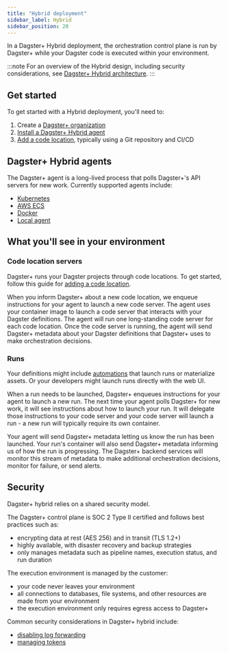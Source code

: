 ```yaml
---
title: "Hybrid deployment"
sidebar_label: Hybrid
sidebar_position: 20
---
```


In a Dagster+ Hybrid deployment, the orchestration control plane is run by Dagster+ while your Dagster code is executed within your environment.

:::note
For an overview of the Hybrid design, including security considerations, see [Dagster+ Hybrid architecture](architecture.md).
:::

## Get started

To get started with a Hybrid deployment, you'll need to:

1. Create a [Dagster+ organization](https://dagster.cloud/signup)
2. [Install a Dagster+ Hybrid agent](#dagster-hybrid-agents)
3. [Add a code location](/dagster-plus/deployment/code-locations), typically using a Git repository and CI/CD

## Dagster+ Hybrid agents

The Dagster+ agent is a long-lived process that polls Dagster+'s API servers for new work. Currently supported agents include:

 - [Kubernetes](/dagster-plus/deployment/deployment-types/hybrid/kubernetes)
 - [AWS ECS](/dagster-plus/deployment/deployment-types/hybrid/amazon-ecs/new-vpc)
 - [Docker](/dagster-plus/deployment/deployment-types/hybrid/docker)
 - [Local agent](/dagster-plus/deployment/deployment-types/hybrid/local)


## What you'll see in your environment

### Code location servers

Dagster+ runs your Dagster projects through code locations. To get started, follow this guide for [adding a code location](/dagster-plus/deployment/code-locations).

When you inform Dagster+ about a new code location, we enqueue instructions for your agent to launch a new code server. The agent uses your container image to launch a code server that interacts with your Dagster definitions. The agent will run one long-standing code server for each code location. Once the code server is running, the agent will send Dagster+ metadata about your Dagster definitions that Dagster+ uses to make orchestration decisions.


### Runs

Your definitions might include [automations](/guides/automate) that launch runs or materialize assets. Or your developers might launch runs directly with the web UI.

When a run needs to be launched, Dagster+ enqueues instructions for your agent to launch a new run. The next time your agent polls Dagster+ for new work, it will see instructions about how to launch your run. It will delegate those instructions to your code server and your code server will launch a run - a new run will typically require its own container.

Your agent will send Dagster+ metadata letting us know the run has been launched. Your run's container will also send Dagster+ metadata informing us of how the run is progressing. The Dagster+ backend services will monitor this stream of metadata to make additional orchestration decisions, monitor for failure, or send alerts.

## Security

Dagster+ hybrid relies on a shared security model.

The Dagster+ control plane is SOC 2 Type II certified and follows best practices such as:
- encrypting data at rest (AES 256) and in transit (TLS 1.2+)
- highly available, with disaster recovery and backup strategies
- only manages metadata such as pipeline names, execution status, and run duration

The execution environment is managed by the customer:
- your code never leaves your environment
- all connections to databases, file systems, and other resources are made from your environment
- the execution environment only requires egress access to Dagster+

Common security considerations in Dagster+ hybrid include:
- [disabling log forwarding](/todo)
- [managing tokens](/todo)
